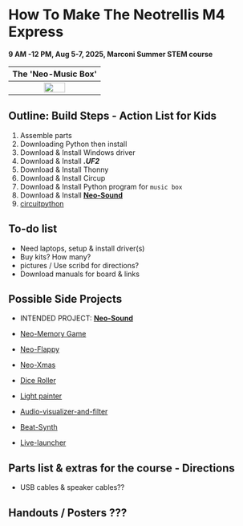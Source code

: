 # How To Make The Neotrellis M4 Express
**9 AM -12 PM, Aug 5-7, 2025, Marconi Summer STEM course**  

| The 'Neo-Music Box' |
|:-:|
|<img src="/images/adafruit_products_3938_demo.gif" width="50%" />|

## Outline: Build Steps - Action List for Kids

1. Assemble parts
1. Downloading Python then install
1. Download & Install Windows driver
1. Download & Install ***.UF2***
1. Download & Install Thonny
1. Download & Install Circup 
1. Download & Install Python program for `music box`
1. Download & Install [**Neo-Sound**](https://learn.adafruit.com/adafruit-neotrellis-m4)
2. [circuitpython](https://learn.adafruit.com/welcome-to-circuitpython)


## To-do list
   - Need laptops, setup & install driver(s)
   - Buy kits? How many?
   - pictures / Use scribd for directions?
   - Download manuals for board & links


## Possible Side Projects
- INTENDED PROJECT: [**Neo-Sound**](https://learn.adafruit.com/adafruit-neotrellis-m4)

- [Neo-Memory Game](https://learn.adafruit.com/neotrellis-m4-memory-game)
- [Neo-Flappy](https://learn.adafruit.com/circuitpython-neotrellism4-flappybird)
- [Neo-Xmas](https://learn.adafruit.com/xmas-sound-board)
- [Dice Roller](https://learn.adafruit.com/neotrellis-dice)
- [Light painter](https://learn.adafruit.com/neotrellis-light-painting)
- [Audio-visualizer-and-filter](https://learn.adafruit.com/trellis-m4-audio-visualizer-and-filter)
- [Beat-Synth](https://learn.adafruit.com/trellis-m4-beat-sequencer)
- [Live-launcher](https://learn.adafruit.com/neotrellis-live-launcher)


## Parts list & extras for the course - Directions
- USB cables & speaker cables??


## Handouts / Posters ???

